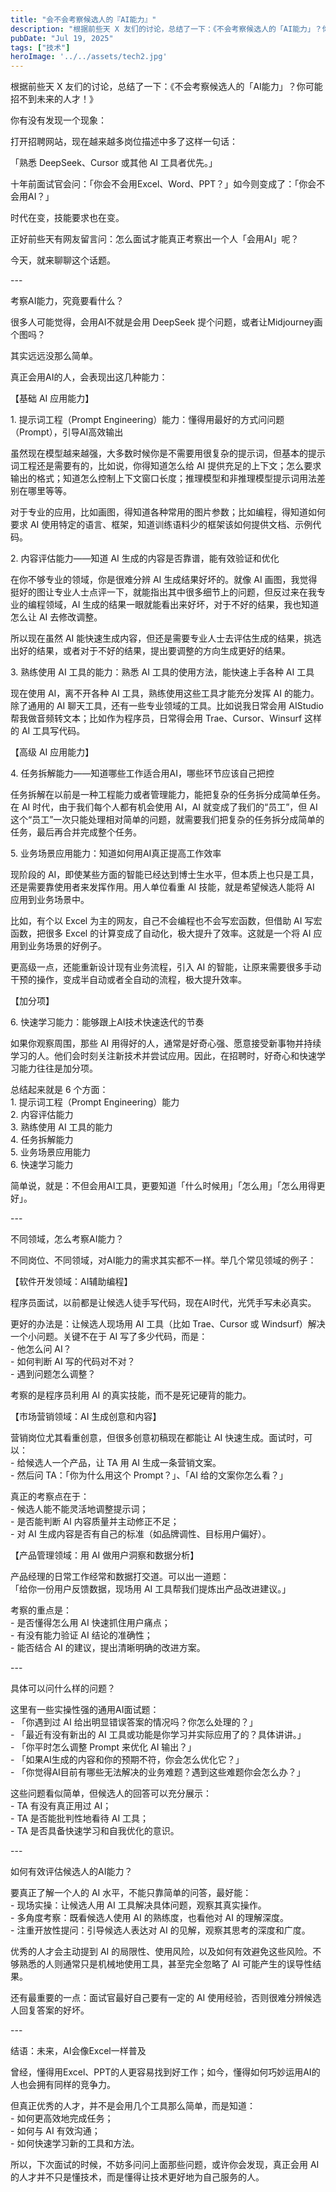 ```yaml
---
title: "会不会考察候选人的『AI能力』"
description: "根据前些天 X 友们的讨论，总结了一下：《不会考察候选人的「AI能力」？你可能招不到未来的人才！》 你有没有发 [&hellip;]"
pubDate: "Jul 19, 2025"
tags: ["技术"]
heroImage: '../../assets/tech2.jpg'
---
```


根据前些天 X 友们的讨论，总结了一下：《不会考察候选人的「AI能力」？你可能招不到未来的人才！》

你有没有发现一个现象：

打开招聘网站，现在越来越多岗位描述中多了这样一句话：

「熟悉 DeepSeek、Cursor 或其他 AI 工具者优先。」

十年前面试官会问：「你会不会用Excel、Word、PPT？」如今则变成了：「你会不会用AI？」

时代在变，技能要求也在变。

正好前些天有网友留言问：怎么面试才能真正考察出一个人「会用AI」呢？

今天，就来聊聊这个话题。

\---

考察AI能力，究竟要看什么？

很多人可能觉得，会用AI不就是会用 DeepSeek 提个问题，或者让Midjourney画个图吗？

其实远远没那么简单。

真正会用AI的人，会表现出这几种能力：

【基础 AI 应用能力】

1\. 提示词工程（Prompt Engineering）能力：懂得用最好的方式问问题（Prompt），引导AI高效输出

虽然现在模型越来越强，大多数时候你是不需要用很复杂的提示词，但基本的提示词工程还是需要有的，比如说，你得知道怎么给 AI 提供充足的上下文；怎么要求输出的格式；知道怎么控制上下文窗口长度；推理模型和非推理模型提示词用法差别在哪里等等。

对于专业的应用，比如画图，得知道各种常用的图片参数；比如编程，得知道如何要求 AI 使用特定的语言、框架，知道训练语料少的框架该如何提供文档、示例代码。

2\. 内容评估能力——知道 AI 生成的内容是否靠谱，能有效验证和优化

在你不够专业的领域，你是很难分辨 AI 生成结果好坏的。就像 AI 画图，我觉得挺好的图让专业人士点评一下，就能指出其中很多细节上的问题，但反过来在我专业的编程领域，AI 生成的结果一眼就能看出来好坏，对于不好的结果，我也知道怎么让 AI 去修改调整。

所以现在虽然 AI 能快速生成内容，但还是需要专业人士去评估生成的结果，挑选出好的结果，或者对于不好的结果，提出要调整的方向生成更好的结果。

3\. 熟练使用 AI 工具的能力：熟悉 AI 工具的使用方法，能快速上手各种 AI 工具

现在使用 AI，离不开各种 AI 工具，熟练使用这些工具才能充分发挥 AI 的能力。除了通用的 AI 聊天工具，还有一些专业领域的工具。比如说我日常会用 AIStudio 帮我做音频转文本；比如作为程序员，日常得会用 Trae、Cursor、Winsurf 这样的 AI 工具写代码。

【高级 AI 应用能力】

4\. 任务拆解能力——知道哪些工作适合用AI，哪些环节应该自己把控

任务拆解在以前是一种工程能力或者管理能力，能把复杂的任务拆分成简单任务。在 AI 时代，由于我们每个人都有机会使用 AI，AI 就变成了我们的“员工”，但 AI 这个“员工”一次只能处理相对简单的问题，就需要我们把复杂的任务拆分成简单的任务，最后再合并完成整个任务。

5\. 业务场景应用能力：知道如何用AI真正提高工作效率

现阶段的 AI，即使某些方面的智能已经达到博士生水平，但本质上也只是工具，还是需要靠使用者来发挥作用。用人单位看重 AI 技能，就是希望候选人能将 AI 应用到业务场景中。

比如，有个以 Excel 为主的网友，自己不会编程也不会写宏函数，但借助 AI 写宏函数，把很多 Excel 的计算变成了自动化，极大提升了效率。这就是一个将 AI 应用到业务场景的好例子。

更高级一点，还能重新设计现有业务流程，引入 AI 的智能，让原来需要很多手动干预的操作，变成半自动或者全自动的流程，极大提升效率。

【加分项】

6\. 快速学习能力：能够跟上AI技术快速迭代的节奏

如果你观察周围，那些 AI 用得好的人，通常是好奇心强、愿意接受新事物并持续学习的人。他们会时刻关注新技术并尝试应用。因此，在招聘时，好奇心和快速学习能力往往是加分项。

总结起来就是 6 个方面：  
1\. 提示词工程（Prompt Engineering）能力  
2\. 内容评估能力  
3\. 熟练使用 AI 工具的能力  
4\. 任务拆解能力  
5\. 业务场景应用能力  
6\. 快速学习能力

简单说，就是：不但会用AI工具，更要知道「什么时候用」「怎么用」「怎么用得更好」。

\---

不同领域，怎么考察AI能力？

不同岗位、不同领域，对AI能力的需求其实都不一样。举几个常见领域的例子：

【软件开发领域：AI辅助编程】

程序员面试，以前都是让候选人徒手写代码，现在AI时代，光凭手写未必真实。

更好的办法是：让候选人现场用 AI 工具（比如 Trae、Cursor 或 Windsurf）解决一个小问题。关键不在于 AI 写了多少代码，而是：  
\- 他怎么问 AI？  
\- 如何判断 AI 写的代码对不对？  
\- 遇到问题怎么调整？

考察的是程序员利用 AI 的真实技能，而不是死记硬背的能力。

【市场营销领域：AI 生成创意和内容】

营销岗位尤其看重创意，但很多创意初稿现在都能让 AI 快速生成。面试时，可以：  
\- 给候选人一个产品，让 TA 用 AI 生成一条营销文案。  
\- 然后问 TA：「你为什么用这个 Prompt？」、「AI 给的文案你怎么看？」

真正的考察点在于：  
\- 候选人能不能灵活地调整提示词；  
\- 是否能判断 AI 内容质量并主动修正不足；  
\- 对 AI 生成内容是否有自己的标准（如品牌调性、目标用户偏好）。

【产品管理领域：用 AI 做用户洞察和数据分析】

产品经理的日常工作经常和数据打交道。可以出一道题：  
「给你一份用户反馈数据，现场用 AI 工具帮我们提炼出产品改进建议。」

考察的重点是：  
\- 是否懂得怎么用 AI 快速抓住用户痛点；  
\- 有没有能力验证 AI 结论的准确性；  
\- 能否结合 AI 的建议，提出清晰明确的改进方案。

\---

具体可以问什么样的问题？

这里有一些实操性强的通用AI面试题：  
\- 「你遇到过 AI 给出明显错误答案的情况吗？你怎么处理的？」  
\- 「最近有没有新出的 AI 工具或功能是你学习并实际应用了的？具体讲讲。」  
\- 「你平时怎么调整 Prompt 来优化 AI 输出？」  
\- 「如果AI生成的内容和你的预期不符，你会怎么优化它？」  
\- 「你觉得AI目前有哪些无法解决的业务难题？遇到这些难题你会怎么办？」

这些问题看似简单，但候选人的回答可以充分展示：  
\- TA 有没有真正用过 AI；  
\- TA 是否能批判性地看待 AI 工具；  
\- TA 是否具备快速学习和自我优化的意识。

\---

如何有效评估候选人的AI能力？

要真正了解一个人的 AI 水平，不能只靠简单的问答，最好能：  
\- 现场实操：让候选人用 AI 工具解决具体问题，观察其真实操作。  
\- 多角度考察：既看候选人使用 AI 的熟练度，也看他对 AI 的理解深度。  
\- 注重开放性提问：引导候选人表达对 AI 的见解，观察其思考的深度和广度。

优秀的人才会主动提到 AI 的局限性、使用风险，以及如何有效避免这些风险。不够熟悉的人则通常只是机械地使用工具，甚至完全忽略了 AI 可能产生的误导性结果。

还有最重要的一点：面试官最好自己要有一定的 AI 使用经验，否则很难分辨候选人回复答案的好坏。

\---

结语：未来，AI会像Excel一样普及

曾经，懂得用Excel、PPT的人更容易找到好工作；如今，懂得如何巧妙运用AI的人也会拥有同样的竞争力。

但真正优秀的人才，并不是会用几个工具那么简单，而是知道：  
\- 如何更高效地完成任务；  
\- 如何与 AI 有效沟通；  
\- 如何快速学习新的工具和方法。

所以，下次面试的时候，不妨多问问上面那些问题，或许你会发现，真正会用 AI 的人才并不只是懂技术，而是懂得让技术更好地为自己服务的人。